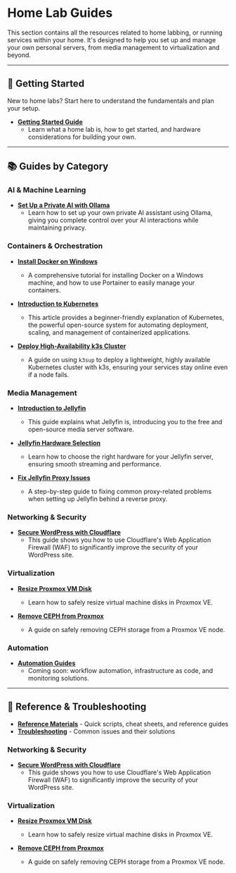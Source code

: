 
# Home Lab Guides

This section contains all the resources related to home labbing, or running services within your home. It's designed to help you set up and manage your own personal servers, from media management to virtualization and beyond.

---

## 🚀 Getting Started

New to home labs? Start here to understand the fundamentals and plan your setup.

* **[Getting Started Guide](/home-lab/getting-started/index)**
    * Learn what a home lab is, how to get started, and hardware considerations for building your own.

---

## 📚 Guides by Category

### AI & Machine Learning

* **[Set Up a Private AI with Ollama](/home-lab/guides/ai/ollama-setup)**
    * Learn how to set up your own private AI assistant using Ollama, giving you complete control over your AI interactions while maintaining privacy.

### Containers & Orchestration

* **[Install Docker on Windows](/home-lab/guides/containers/docker-windows-install)**
    * A comprehensive tutorial for installing Docker on a Windows machine, and how to use Portainer to easily manage your containers.

* **[Introduction to Kubernetes](/home-lab/guides/containers/kubernetes-intro)**
    * This article provides a beginner-friendly explanation of Kubernetes, the powerful open-source system for automating deployment, scaling, and management of containerized applications.

* **[Deploy High-Availability k3s Cluster](/home-lab/guides/containers/k3s-ha-deployment)**
    * A guide on using `k3sup` to deploy a lightweight, highly available Kubernetes cluster with k3s, ensuring your services stay online even if a node fails.

### Media Management

* **[Introduction to Jellyfin](/home-lab/guides/media/jellyfin-intro)**
    * This guide explains what Jellyfin is, introducing you to the free and open-source media server software.

* **[Jellyfin Hardware Selection](/home-lab/guides/media/jellyfin-hardware-selection)**
    * Learn how to choose the right hardware for your Jellyfin server, ensuring smooth streaming and performance.

* **[Fix Jellyfin Proxy Issues](/home-lab/guides/media/jellyfin-proxy-troubleshooting)**
    * A step-by-step guide to fixing common proxy-related problems when setting up Jellyfin behind a reverse proxy.

### Networking & Security

* **[Secure WordPress with Cloudflare](/home-lab/guides/networking/cloudflare-wordpress-security)**
    * This guide shows you how to use Cloudflare's Web Application Firewall (WAF) to significantly improve the security of your WordPress site.

### Virtualization

* **[Resize Proxmox VM Disk](/home-lab/guides/virtualization/proxmox-disk-resize)**
    * Learn how to safely resize virtual machine disks in Proxmox VE.

* **[Remove CEPH from Proxmox](/home-lab/guides/virtualization/proxmox-ceph-removal)**
    * A guide on safely removing CEPH storage from a Proxmox VE node.

### Automation

* **[Automation Guides](/home-lab/guides/automation/index)**
    * Coming soon: workflow automation, infrastructure as code, and monitoring solutions.

---

## 🔧 Reference & Troubleshooting

* **[Reference Materials](/home-lab/reference/)** - Quick scripts, cheat sheets, and reference guides
* **[Troubleshooting](/home-lab/troubleshooting/)** - Common issues and their solutions

### Networking & Security

* **[Secure WordPress with Cloudflare](/home-lab/guides/networking/cloudflare-wordpress-security)**
    * This guide shows you how to use Cloudflare's Web Application Firewall (WAF) to significantly improve the security of your WordPress site.

### Virtualization

* **[Resize Proxmox VM Disk](/home-lab/guides/virtualization/proxmox-disk-resize)**
    * Learn how to safely resize virtual machine disks in Proxmox VE.

* **[Remove CEPH from Proxmox](/home-lab/guides/virtualization/proxmox-ceph-removal)**
    * A guide on safely removing CEPH storage from a Proxmox VE node.